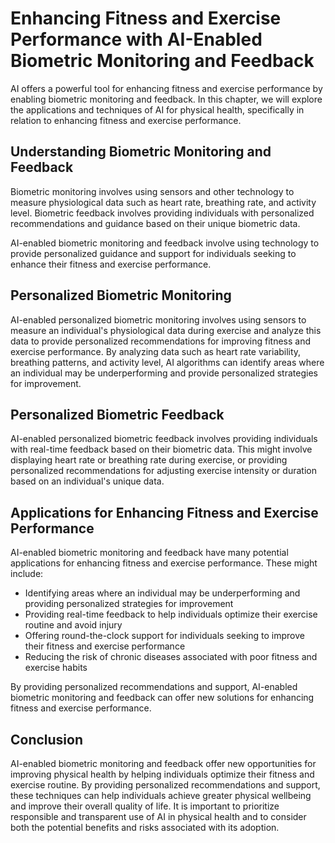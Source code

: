 Enhancing Fitness and Exercise Performance with AI-Enabled Biometric Monitoring and Feedback
===========================================================================================================================================================

AI offers a powerful tool for enhancing fitness and exercise performance by enabling biometric monitoring and feedback. In this chapter, we will explore the applications and techniques of AI for physical health, specifically in relation to enhancing fitness and exercise performance.

Understanding Biometric Monitoring and Feedback
-----------------------------------------------

Biometric monitoring involves using sensors and other technology to measure physiological data such as heart rate, breathing rate, and activity level. Biometric feedback involves providing individuals with personalized recommendations and guidance based on their unique biometric data.

AI-enabled biometric monitoring and feedback involve using technology to provide personalized guidance and support for individuals seeking to enhance their fitness and exercise performance.

Personalized Biometric Monitoring
---------------------------------

AI-enabled personalized biometric monitoring involves using sensors to measure an individual's physiological data during exercise and analyze this data to provide personalized recommendations for improving fitness and exercise performance. By analyzing data such as heart rate variability, breathing patterns, and activity level, AI algorithms can identify areas where an individual may be underperforming and provide personalized strategies for improvement.

Personalized Biometric Feedback
-------------------------------

AI-enabled personalized biometric feedback involves providing individuals with real-time feedback based on their biometric data. This might involve displaying heart rate or breathing rate during exercise, or providing personalized recommendations for adjusting exercise intensity or duration based on an individual's unique data.

Applications for Enhancing Fitness and Exercise Performance
-----------------------------------------------------------

AI-enabled biometric monitoring and feedback have many potential applications for enhancing fitness and exercise performance. These might include:

* Identifying areas where an individual may be underperforming and providing personalized strategies for improvement
* Providing real-time feedback to help individuals optimize their exercise routine and avoid injury
* Offering round-the-clock support for individuals seeking to improve their fitness and exercise performance
* Reducing the risk of chronic diseases associated with poor fitness and exercise habits

By providing personalized recommendations and support, AI-enabled biometric monitoring and feedback can offer new solutions for enhancing fitness and exercise performance.

Conclusion
----------

AI-enabled biometric monitoring and feedback offer new opportunities for improving physical health by helping individuals optimize their fitness and exercise routine. By providing personalized recommendations and support, these techniques can help individuals achieve greater physical wellbeing and improve their overall quality of life. It is important to prioritize responsible and transparent use of AI in physical health and to consider both the potential benefits and risks associated with its adoption.
